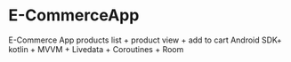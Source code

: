 # E-CommerceApp
E-Commerce App products list + product view + add to cart Android SDK+ kotlin + MVVM + Livedata + Coroutines + Room
